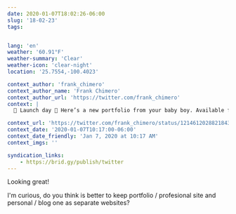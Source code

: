 ```yaml
---
date: 2020-01-07T18:02:26-06:00
slug: '18-02-23'
tags:


lang: 'en'
weather: '60.91°F'
weather-summary: 'Clear'
weather-icon: 'clear-night'
location: '25.7554,-100.4023'

context_author: 'frank_chimero'
context_author_name: 'Frank Chimero'
context_author_url: 'https://twitter.com/frank_chimero'
context: |
  🎉 Launch day 🎉 Here’s a new portfolio from your baby boy. Available for hire beginning at the end of the month. <a href="https://studiofrank.co">https://studiofrank.co</a>

context_url: 'https://twitter.com/frank_chimero/status/1214612028821843968?s=12'
context_date: '2020-01-07T10:17:00-06:00'
context_date_friendly: 'Jan 7, 2020 at 10:17 AM'
context_imgs: ''

syndication_links:
    - https://brid.gy/publish/twitter
---
```

Looking great! 

I'm curious, do you think is better to keep portfolio / profesional site and personal / blog one as separate websites?